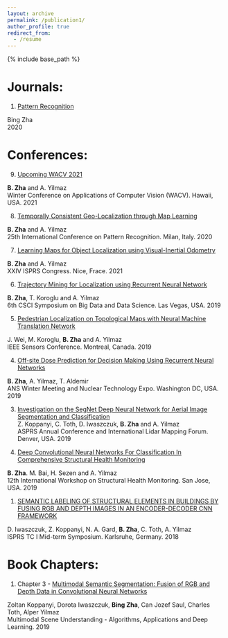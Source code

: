 ```yaml
---
layout: archive
permalink: /publication1/
author_profile: true
redirect_from:
  - /resume
---
```


{% include base_path %}



Journals:
======
1. [Pattern Recognition](https://www.journals.elsevier.com/pattern-recognition)  
<!---
[[slides]()], [[code]()]   
-->
Bing Zha    
2020  



Conferences:
======

9. [Upcoming WACV 2021](https://www.micc.unifi.it/icpr2020/)  
<!---
[[slides]()], [[code]()]   
-->
**B. Zha** and A. Yilmaz   
Winter Conference on Applications of Computer Vision (WACV). Hawaii, USA. 2021    

8. [Temporally Consistent Geo-Localization through Map Learning](https://www.micc.unifi.it/icpr2020/)  
<!---
[[slides]()], [[code]()]   
-->
**B. Zha** and A. Yilmaz   
25th International Conference on Pattern Recognition. Milan, Italy. 2020   
 
7. [Learning Maps for Object Localization using Visual-Inertial Odometry]()  
<!---
[[slides]()], [[code]()]   
-->
**B. Zha** and A. Yilmaz  
XXIV ISPRS Congress. Nice, Frace. 2021     

6. [Trajectory Mining for Localization using Recurrent Neural Network]()  
<!---
[[slides]()], [[code]()]   
-->
**B. Zha**, T. Koroglu and A. Yilmaz  
6th CSCI Symposium on Big Data and Data Science. Las Vegas, USA. 2019

5. [Pedestrian Localization on Topological Maps with Neural Machine Translation Network]()  
<!---
[[slides]()], [[code]()]   
-->
J. Wei, M. Koroglu, **B. Zha** and A. Yilmaz  
IEEE Sensors Conference. Montreal, Canada. 2019

4. [Off-site Dose Prediction for Decision Making Using Recurrent Neural Networks]()  
<!---
[[slides]()], [[code]()]   
-->
**B. Zha**, A. Yilmaz, T. Aldemir  
ANS Winter Meeting and Nuclear Technology Expo. Washington DC, USA. 2019

3. [Investigation on the SegNet Deep Neural Network for Aerial Image Segmentation and Classification]()     
Z. Koppanyi, C. Toth, D. Iwaszczuk, **B. Zha** and A. Yilmaz  
ASPRS Annual Conference and International Lidar Mapping Forum. Denver, USA. 2019


2. [Deep Convolutional Neural Networks For Classification In Comprehensive Structural Health Monitoring]()  
<!---
[[slides]()], [[code]()]   
-->
**B. Zha**. M. Bai, H. Sezen and A. Yilmaz  
12th International Workshop on Structural Health Monitoring. San Jose, USA. 2019

1. [SEMANTIC LABELING OF STRUCTURAL ELEMENTS IN BUILDINGS BY FUSING RGB AND DEPTH IMAGES IN AN ENCODER-DECODER CNN FRAMEWORK](https://www.int-arch-photogramm-remote-sens-spatial-inf-sci.net/XLII-1/225/2018/isprs-archives-XLII-1-225-2018.pdf)  
<!---
[[slides]()], [[code]()]   
-->
D. Iwaszczuk, Z. Koppanyi, N. A. Gard, **B. Zha**, C. Toth, A. Yilmaz    
ISPRS TC I Mid-term Symposium. Karlsruhe, Germany. 2018     



Book Chapters:
======
1. Chapter 3 - [Multimodal Semantic Segmentation: Fusion of RGB and Depth Data in Convolutional Neural Networks](https://www.sciencedirect.com/science/article/pii/B9780128173589000093)   
<!---
[[slides]()], [[code]()]   
-->
Zoltan Koppanyi, Dorota Iwaszczuk, **Bing Zha**, Can Jozef Saul, Charles Toth, Alper Yilmaz  
Multimodal Scene Understanding - Algorithms, Applications and Deep Learning. 2019



